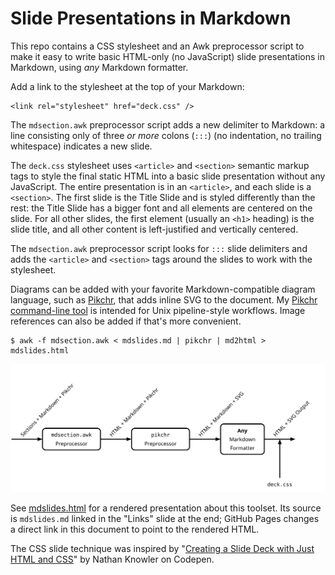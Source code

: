 Slide Presentations in Markdown
===============================
This repo contains a CSS stylesheet and an Awk preprocessor script to make
it easy to write basic HTML-only (no JavaScript) slide presentations in
Markdown, using *any* Markdown formatter.

Add a link to the stylesheet at the top of your Markdown:

    <link rel="stylesheet" href="deck.css" />

The `mdsection.awk` preprocessor script adds a new delimiter to Markdown: a
line consisting only of three _or more_ colons (`:::`) (no indentation, no
trailing whitespace) indicates a new slide.

The `deck.css` stylesheet uses `<article>` and `<section>` semantic markup
tags to style the final static HTML into a basic slide presentation without
any JavaScript. The entire presentation is in an `<article>`, and each slide
is a `<section>`. The first slide is the Title Slide and is styled differently
than the rest: the Title Slide has a bigger font and all elements are centered
on the slide. For all other slides, the first element (usually an `<h1>`
heading) is the slide title, and all other content is left-justified and
vertically centered.

The `mdsection.awk` preprocessor script looks for `:::` slide delimiters and
adds the `<article>` and `<section>` tags around the slides to work with the
stylesheet.

Diagrams can be added with your favorite Markdown-compatible diagram language,
such as [Pikchr][], that adds inline SVG to the document. My [Pikchr command-line
tool][pikchr-cmd] is intended for Unix pipeline-style workflows. Image
references can also be added if that's more convenient.

    $ awk -f mdsection.awk < mdslides.md | pikchr | md2html > mdslides.html

<img src="pipeline.svg" />

See [mdslides.html](mdslides.html) for a rendered presentation about this
toolset. Its source is `mdslides.md` linked in the "Links" slide at the end;
GitHub Pages changes a direct link in this document to point to the rendered
HTML.

The CSS slide technique was inspired by
"[Creating a Slide Deck with Just HTML and CSS][knowler]" by Nathan Knowler
on Codepen.


  [Pikchr]: https://pikchr.org/
  [pikchr-cmd]: https://github.com/zenomt/pikchr-cmd
  [knowler]: https://codepen.io/knowler/pen/eYGRwyb
